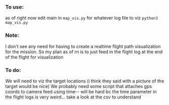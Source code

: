 ### To use:
as of right now edit main in `map_vis.py` for whatever log file to viz
`python3 map_vis.py`


### Note:
I don't see any need for having to create a realtime flight path visualization for the mission. 
So my plan as of rn is to just feed in the flight log at the end of the flight for visualization

### To do:
We will need to viz the target locations (i think they said with a picture of the target would be nice) 
We probably need some script that attaches gps coords to camera feed using time-- will be hard bc the time parameter in the flight logs is very weird... take a look at the csv to understand
